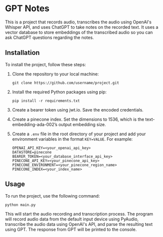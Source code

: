 # GPT Notes

This is a project that records audio, transcribes the audio using OpenAI's Whisper API, and uses ChatGPT to take notes on the recorded text.  It uses a vector database to store embeddings of the transcribed audio so you can ask ChatGPT questions regarding the notes.

## Installation

To install the project, follow these steps:

1. Clone the repository to your local machine:

   ```
   git clone https://github.com/username/project.git
   ```

2. Install the required Python packages using pip:

   ```
   pip install -r requirements.txt
   ```

3. Create a bearer token using jwt.io.  Save the encoded credentials.

4. Create a pinecone index.  Set the dimensions to 1536, which is the text-embedding-ada-002’s output embedding size.

5. Create a `.env` file in the root directory of your project and add your environment variables in the format `KEY=VALUE`. For example:

   ```
   OPENAI_API_KEY=<your_openai_api_key>
   DATASTORE=pinecone
   BEARER_TOKEN=<your_database_interface_api_key>
   PINECONE_API_KEY=<your_pinecone_api_key>
   PINECONE_ENVIRONMENT=<your_pinecone_region_name>
   PINECONE_INDEX=<your_index_name>
   ```
   

## Usage

To run the project, use the following command:

```
python main.py
```

This will start the audio recording and transcription process. The program will record audio data from the default input device using PyAudio, transcribe the audio data using OpenAI's API, and parse the resulting text using GPT. The response from GPT will be printed to the console.
